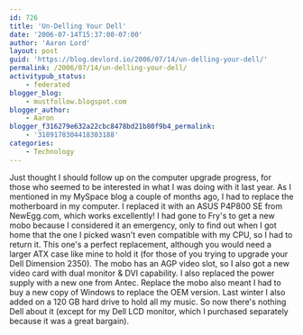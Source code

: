 ```yaml
---
id: 726
title: 'Un-Delling Your Dell'
date: '2006-07-14T15:37:00-07:00'
author: 'Aaron Lord'
layout: post
guid: 'https://blog.devlord.io/2006/07/14/un-delling-your-dell/'
permalink: /2006/07/14/un-delling-your-dell/
activitypub_status:
    - federated
blogger_blog:
    - mustfollow.blogspot.com
blogger_author:
    - Aaron
blogger_f316279e632a22cbc8478bd21b80f9b4_permalink:
    - '3189178304418303188'
categories:
    - Technology
---
```


Just thought I should follow up on the computer upgrade progress, for those who seemed to be interested in what I was doing with it last year.  As I mentioned in my MySpace blog a couple of months ago, I had to replace the motherboard in my computer.  I replaced it with an ASUS P4P800 SE from NewEgg.com, which works excellently!  I had gone to Fry's to get a new mobo because I considered it an emergency, only to find out when I got home that the one I picked wasn't even compatible with my CPU, so I had to return it.  This one's a perfect replacement, although you would need a larger ATX case like mine to hold it (for those of you trying to upgrade your Dell Dimension 2350).  The mobo has an AGP video slot, so I also got a new video card with dual monitor &amp; DVI capability.  I also replaced the power supply with a new one from Antec.  Replace the mobo also meant I had to buy a new copy of Windows to replace the OEM version.  Last winter I also added on a 120 GB hard drive to hold all my music.  So now there's nothing Dell about it (except for my Dell LCD monitor, which I purchased separately because it was a great bargain).